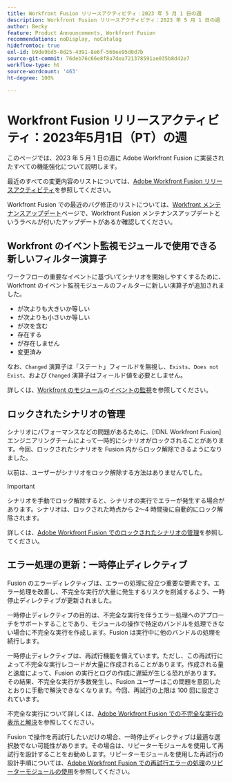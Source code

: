 ```yaml
---
title: Workfront Fusion リリースアクティビティ：2023 年 5 月 1 日の週
description: Workfront Fusion リリースアクティビティ：2023 年 5 月 1 日の週
author: Becky
feature: Product Announcements, Workfront Fusion
recommendations: noDisplay, noCatalog
hidefromtoc: true
exl-id: b9de9bd5-0d25-4391-8e6f-560ee95d0d7b
source-git-commit: 76deb76c66e8f8a7dea721378591ae035b8d42e7
workflow-type: ht
source-wordcount: '463'
ht-degree: 100%

---
```


# Workfront Fusion リリースアクティビティ：2023年5月1日（PT）の週

このページでは、2023 年 5 月 1 日の週に Adobe Workfront Fusion に実装されたすべての機能強化について説明します。

最近のすべての変更内容のリストについては、[Adobe Workfront Fusion リリースアクティビティ](../../../product-announcements/product-releases/fusion-release-activity/fusion-release-activity.md)を参照してください。

Workfront Fusion での最近のバグ修正のリストについては、[Workfront メンテナンスアップデート](https://experienceleague.adobe.com/docs/workfront-known-issues/releases/current-updates.html?lang=ja)ページで、Workfront Fusion メンテナンスアップデートというラベルが付いたアップデートがあるか確認してください。

## Workfront のイベント監視モジュールで使用できる新しいフィルター演算子

ワークフローの重要なイベントに基づいてシナリオを開始しやすくするために、Workfront のイベント監視モジュールのフィルターに新しい演算子が追加されました。

* が次よりも大きいか等しい
* が次よりも小さいか等しい
* が次を含む
* 存在する
* が存在しません
* 変更済み

なお、`Changed` 演算子は「ステート」フィールドを無視し、`Exists`、`Does not Exist`、および `Changed` 演算子はフィールド値を必要としません。

詳しくは、[Workfront のモジュール](/help/quicksilver/workfront-fusion/apps-and-their-modules/workfront-modules.md)の[イベントの監視](/help/quicksilver/workfront-fusion/apps-and-their-modules/workfront-modules.md#watch-events)を参照してください。

## ロックされたシナリオの管理

シナリオにパフォーマンスなどの問題があるために、[!DNL Workfront Fusion] エンジニアリングチームによって一時的にシナリオがロックされることがあります。今回、ロックされたシナリオを Fusion 内からロック解除できるようになりました。

以前は、ユーザーがシナリオをロック解除する方法はありませんでした。

>[!IMPORTANT]
>
>シナリオを手動でロック解除すると、シナリオの実行でエラーが発生する場合があります。シナリオは、ロックされた時点から 2～4 時間後に自動的にロック解除されます。

詳しくは、[Adobe Workfront Fusion でのロックされたシナリオの管理](/help/quicksilver/workfront-fusion/scenarios/view-and-manage-locked-scenarios.md)を参照してください。

## エラー処理の更新：一時停止ディレクティブ

Fusion のエラーディレクティブは、エラーの処理に役立つ重要な要素です。エラー処理を改善し、不完全な実行が大量に発生するリスクを削減するよう、一時停止ディレクティブが更新されました。

一時停止ディレクティブの目的は、不完全な実行を伴うエラー処理へのアプローチをサポートすることであり、モジュールの操作で特定のバンドルを処理できない場合に不完全な実行を作成します。Fusion は実行中に他のバンドルの処理を続行します。

一時停止ディレクティブは、再試行機能を備えています。ただし、この再試行によって不完全な実行レコードが大量に作成されることがあります。作成される量と速度によって、Fusion の実行とログの作成に遅延が生じる恐れがあります。その結果、不完全な実行が多数発生し、Fusion ユーザーはこの問題を意図したとおりに手動で解決できなくなります。今回、再試行の上限は 100 回に設定されています。

不完全な実行について詳しくは、[Adobe Workfront Fusion での不完全な実行の表示と解決](/help/quicksilver/workfront-fusion/scenarios/view-and-resolve-incomplete-executions.md)を参照してください。

Fusion で操作を再試行したいだけの場合、一時停止ディレクティブは最適な選択肢でない可能性があります。その場合は、リピーターモジュールを使用して再試行を設計することをお勧めします。リピーターモジュールを使用した再試行の設計手順については、[Adobe Workfront Fusion での再試行エラーの処理](/help/quicksilver/workfront-fusion/errors/retry.md)の[リピーターモジュールの使用](/help/quicksilver/workfront-fusion/errors/retry.md#use-the-repeater-module)を参照してください。
